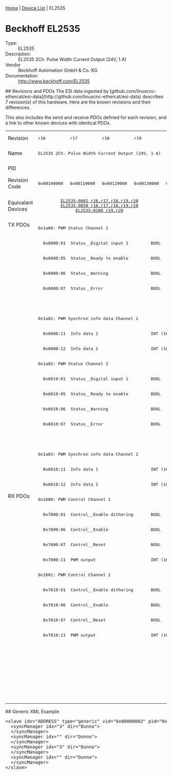 <div class="nav"><a href="/esi-data">Home</a> | <a href="/esi-data/devices">Device List</a> | EL2535</div>

#  Beckhoff EL2535

<dl>
  <dt>Type:</dt><dd>EL2535</dd>
  <dt>Description:</dt><dd>EL2535 2Ch. Pulse Width Current Output (24V, 1 A)</dd>
  <dt>Vendor</dt><dd>Beckhoff Automation GmbH & Co. KG</dd>
  <dt>Documentation</dt><dd><a href="http://www.beckhoff.com/EL2535">http://www.beckhoff.com/EL2535</a></dd>
</dl>
## Revisions and PDOs
The ESI data ingested by [github.com/linuxcnc-ethercat/esi-data](http://github.com/linuxcnc-ethercat/esi-data) describes 7 revision(s) of this hardware.  Here are the known revisions and their differences.

This also includes the send and receive PDOs defined for each revision, and a link to other known devices with identical PDOs.

<table>
<tr >
<td class="first">Revision</td>
<td ><pre>r16</pre></td>
<td ><pre>r17</pre></td>
<td ><pre>r18</pre></td>
<td ><pre>r19</pre></td>
<td ><pre>r21</pre></td>
<td ><pre>r22</pre></td>
<td ><pre>r23</pre></td>
</tr>
<tr >
<td class="first">Name</td>
<td  colspan=4 align="center"><pre>EL2535 2Ch. Pulse Width Current Output (24V, 1 A)</pre></td>
<td  colspan=3 align="center"><pre>EL2535 2Ch. Pulse Width Current Output (24V, 1A)</pre></td>
</tr>
<tr >
<td class="first">PID</td>
<td  colspan=7 align="center"><pre>0x09e73052</pre></td>
</tr>
<tr >
<td class="first">Revision Code</td>
<td ><pre>0x00100000</pre></td>
<td ><pre>0x00110000</pre></td>
<td ><pre>0x00120000</pre></td>
<td ><pre>0x00130000</pre></td>
<td ><pre>0x00150000</pre></td>
<td ><pre>0x00160000</pre></td>
<td ><pre>0x00170000</pre></td>
</tr>
<tr >
<td class="first">Equivalant Devices</td>
<td  colspan=4 align="center"><pre><a href="EL2535-0002">EL2535-0002 r16,r17,r18,r19,r20</a><br/><a href="EL2535-0050">EL2535-0050 r16,r17,r18,r19,r20</a><br/><a href="EL2535-0100">EL2535-0100 r19,r20</a></pre></td>
<td  colspan=2 align="center"><pre><a href="EL2535-0002">EL2535-0002 r21,r22</a><br/><a href="EL2535-0005">EL2535-0005 r22</a><br/><a href="EL2535-0050">EL2535-0050 r21,r22</a><br/><a href="EL2535-0100">EL2535-0100 r21,r22</a></pre></td>
<td ><pre><a href="EL2535-0002">EL2535-0002 r23</a><br/><a href="EL2535-0005">EL2535-0005 r23</a><br/><a href="EL2535-0050">EL2535-0050 r23</a><br/><a href="EL2535-0100">EL2535-0100 r23</a></pre></td>
</tr>
<tr class="txpdo pdosection">
<td class="first" rowspan=18 valign=top>TX PDOs</td>
<td colspan=7 align="left"><pre>0x1a00: PWM Status Channel 1</pre></td>
<td></td>
</tr>
<tr class="txpdo">
<td  colspan=7 align="left"><pre>  0x6000:01  Status__Digital input 1         BOOL</pre></td>
</tr>
<tr class="txpdo">
<td  colspan=7 align="left"><pre>  0x6000:05  Status__Ready to enable         BOOL</pre></td>
</tr>
<tr class="txpdo">
<td  colspan=7 align="left"><pre>  0x6000:06  Status__Warning                 BOOL</pre></td>
</tr>
<tr class="txpdo">
<td  colspan=7 align="left"><pre>  0x6000:07  Status__Error                   BOOL</pre></td>
</tr>
<tr class="txpdo">
<td  colspan=4 align="left"></td>
<td  colspan=3 align="left"><pre>  0x6000:10  Status__TxPDO Toggle            BOOL</pre></td>
</tr>
<tr class="txpdo pdosection">
<td  colspan=7 align="left"><pre>0x1a01: PWM Synchron info data Channel 1</pre></td>
</tr>
<tr class="txpdo">
<td  colspan=7 align="left"><pre>  0x6000:11  Info data 1                     INT (16 bits)</pre></td>
</tr>
<tr class="txpdo">
<td  colspan=7 align="left"><pre>  0x6000:12  Info data 2                     INT (16 bits)</pre></td>
</tr>
<tr class="txpdo pdosection">
<td  colspan=7 align="left"><pre>0x1a02: PWM Status Channel 2</pre></td>
</tr>
<tr class="txpdo">
<td  colspan=7 align="left"><pre>  0x6010:01  Status__Digital input 1         BOOL</pre></td>
</tr>
<tr class="txpdo">
<td  colspan=7 align="left"><pre>  0x6010:05  Status__Ready to enable         BOOL</pre></td>
</tr>
<tr class="txpdo">
<td  colspan=7 align="left"><pre>  0x6010:06  Status__Warning                 BOOL</pre></td>
</tr>
<tr class="txpdo">
<td  colspan=7 align="left"><pre>  0x6010:07  Status__Error                   BOOL</pre></td>
</tr>
<tr class="txpdo">
<td  colspan=4 align="left"></td>
<td  colspan=3 align="left"><pre>  0x6010:10  Status__TxPDO Toggle            BOOL</pre></td>
</tr>
<tr class="txpdo pdosection">
<td  colspan=7 align="left"><pre>0x1a03: PWM Synchron info data Channel 2</pre></td>
</tr>
<tr class="txpdo">
<td  colspan=7 align="left"><pre>  0x6010:11  Info data 1                     INT (16 bits)</pre></td>
</tr>
<tr class="txpdo">
<td  colspan=7 align="left"><pre>  0x6010:12  Info data 2                     INT (16 bits)</pre></td>
</tr>
<tr class="rxpdo pdosection">
<td class="first" rowspan=14 valign=top>RX PDOs</td>
<td colspan=7 align="left"><pre>0x1600: PWM Control Channel 1</pre></td>
<td></td>
</tr>
<tr class="rxpdo">
<td  colspan=7 align="left"><pre>  0x7000:01  Control__Enable dithering       BOOL</pre></td>
</tr>
<tr class="rxpdo">
<td  colspan=7 align="left"><pre>  0x7000:06  Control__Enable                 BOOL</pre></td>
</tr>
<tr class="rxpdo">
<td  colspan=7 align="left"><pre>  0x7000:07  Control__Reset                  BOOL</pre></td>
</tr>
<tr class="rxpdo">
<td  colspan=7 align="left"><pre>  0x7000:11  PWM output                      INT (16 bits)</pre></td>
</tr>
<tr class="rxpdo pdosection">
<td  colspan=7 align="left"><pre>0x1601: PWM Control Channel 2</pre></td>
</tr>
<tr class="rxpdo">
<td  colspan=7 align="left"><pre>  0x7010:01  Control__Enable dithering       BOOL</pre></td>
</tr>
<tr class="rxpdo">
<td  colspan=7 align="left"><pre>  0x7010:06  Control__Enable                 BOOL</pre></td>
</tr>
<tr class="rxpdo">
<td  colspan=7 align="left"><pre>  0x7010:07  Control__Reset                  BOOL</pre></td>
</tr>
<tr class="rxpdo">
<td  colspan=7 align="left"><pre>  0x7010:11  PWM output                      INT (16 bits)</pre></td>
</tr>
<tr class="rxpdo pdosection">
<td  colspan=6 align="left"></td>
<td ><pre>0x1602: PWM Dithering amplitude Channel 1</pre></td>
</tr>
<tr class="rxpdo">
<td  colspan=6 align="left"></td>
<td ><pre>  0x7000:12  Dithering amplitude             UINT (16 bits)</pre></td>
</tr>
<tr class="rxpdo pdosection">
<td  colspan=6 align="left"></td>
<td ><pre>0x1603: PWM Dithering amplitude Channel 2</pre></td>
</tr>
<tr class="rxpdo">
<td  colspan=6 align="left"></td>
<td ><pre>  0x7010:12  Dithering amplitude             UINT (16 bits)</pre></td>
</tr>
</table>
## Generic XML Example
<pre class="xml">
&lt;slave idx="ADDRESS" type="generic" vid="0x00000002" pid="0x09e73052" configPdos="true"&gt;
  &lt;syncManager idx="3" dir="Dunno"&gt;
  &lt;/syncManager&gt;
  &lt;syncManager idx="" dir="Dunno"&gt;
  &lt;/syncManager&gt;
  &lt;syncManager idx="3" dir="Dunno"&gt;
  &lt;/syncManager&gt;
  &lt;syncManager idx="" dir="Dunno"&gt;
  &lt;/syncManager&gt;
&lt;/slave&gt;
</pre>
